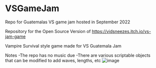 # VSGameJam
Repo for Guatemalas VS game jam hosted in September 2022

Repository for the Open Source Version of https://vidsneezes.itch.io/vs-jam-game


Vampire Survival style game made for VS Guatemala Jam

Notes
-The repo has no music due
-There are various scriptable objects that can be modified to add waves, lengths, etc
![image](https://user-images.githubusercontent.com/3386914/196100544-018d4bb1-14ff-4d54-a1b7-889ae24d69b9.png)
